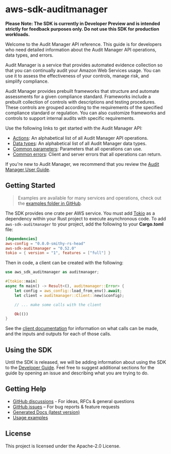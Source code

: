 # aws-sdk-auditmanager

**Please Note: The SDK is currently in Developer Preview and is intended strictly for
feedback purposes only. Do not use this SDK for production workloads.**

Welcome to the Audit Manager API reference. This guide is for developers who need detailed information about the Audit Manager API operations, data types, and errors.

Audit Manager is a service that provides automated evidence collection so that you can continually audit your Amazon Web Services usage. You can use it to assess the effectiveness of your controls, manage risk, and simplify compliance.

Audit Manager provides prebuilt frameworks that structure and automate assessments for a given compliance standard. Frameworks include a prebuilt collection of controls with descriptions and testing procedures. These controls are grouped according to the requirements of the specified compliance standard or regulation. You can also customize frameworks and controls to support internal audits with specific requirements.

Use the following links to get started with the Audit Manager API:
  - [Actions](https://docs.aws.amazon.com/audit-manager/latest/APIReference/API_Operations.html): An alphabetical list of all Audit Manager API operations.
  - [Data types](https://docs.aws.amazon.com/audit-manager/latest/APIReference/API_Types.html): An alphabetical list of all Audit Manager data types.
  - [Common parameters](https://docs.aws.amazon.com/audit-manager/latest/APIReference/CommonParameters.html): Parameters that all operations can use.
  - [Common errors](https://docs.aws.amazon.com/audit-manager/latest/APIReference/CommonErrors.html): Client and server errors that all operations can return.

If you're new to Audit Manager, we recommend that you review the [Audit Manager User Guide](https://docs.aws.amazon.com/audit-manager/latest/userguide/what-is.html).

## Getting Started

> Examples are available for many services and operations, check out the
> [examples folder in GitHub](https://github.com/awslabs/aws-sdk-rust/tree/main/examples).

The SDK provides one crate per AWS service. You must add [Tokio](https://crates.io/crates/tokio)
as a dependency within your Rust project to execute asynchronous code. To add `aws-sdk-auditmanager` to
your project, add the following to your **Cargo.toml** file:

```toml
[dependencies]
aws-config = "0.0.0-smithy-rs-head"
aws-sdk-auditmanager = "0.52.0"
tokio = { version = "1", features = ["full"] }
```

Then in code, a client can be created with the following:

```rust
use aws_sdk_auditmanager as auditmanager;

#[tokio::main]
async fn main() -> Result<(), auditmanager::Error> {
    let config = aws_config::load_from_env().await;
    let client = auditmanager::Client::new(&config);

    // ... make some calls with the client

    Ok(())
}
```

See the [client documentation](https://docs.rs/aws-sdk-auditmanager/latest/aws_sdk_auditmanager/client/struct.Client.html)
for information on what calls can be made, and the inputs and outputs for each of those calls.

## Using the SDK

Until the SDK is released, we will be adding information about using the SDK to the
[Developer Guide](https://docs.aws.amazon.com/sdk-for-rust/latest/dg/welcome.html). Feel free to suggest
additional sections for the guide by opening an issue and describing what you are trying to do.

## Getting Help

* [GitHub discussions](https://github.com/awslabs/aws-sdk-rust/discussions) - For ideas, RFCs & general questions
* [GitHub issues](https://github.com/awslabs/aws-sdk-rust/issues/new/choose) – For bug reports & feature requests
* [Generated Docs (latest version)](https://awslabs.github.io/aws-sdk-rust/)
* [Usage examples](https://github.com/awslabs/aws-sdk-rust/tree/main/examples)

## License

This project is licensed under the Apache-2.0 License.

